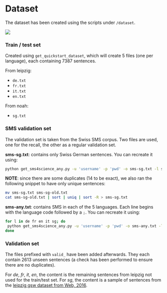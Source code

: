 # Dataset

The dataset has been created using the scripts under `/dataset`.

<img src="https://docs.google.com/drawings/d/e/2PACX-1vQuArDEmAfaOInDV6Y3FVUymfmN4h015PqJ114Bs3bpnXcsU9L8OnoiOJezDEKYM5oC8Jn2z4cODx2R/pub?w=960&amp;h=720">

### Train / test set

Created using `get_quickstart_dataset`, which will create 5 files (one per language), each containing 7387 sentences.

From leipzig: 

* `de.txt`
* `fr.txt`
* `it.txt`
* `en.txt`

From noah: 

* `sg.txt`


### SMS validation set

The validation set is taken from the Swiss SMS corpus. Two files are used, one for the recall, the other as a regular validation set.

__sms-sg.txt__: contains only Swiss German sentences. You can recreate it using:

```bash
python get_sms4science_any.py -u 'username' -p 'pwd' -o sms-sg.txt -l sg -n 200
```

__NOTE__: since there are some duplicates (14 to be exact), we also ran the following snippet to have only unique sentences:
```bash
mv sms-sg.txt sms-sg-old.txt
cat sms-sg-old.txt | sort | uniq | sort -R > sms-sg.txt
```

__sms-any.txt__: contains SMS in each of the 5 languages. Each line begins with the language code followed by a `;`. You can recreate it using:

```bash
for l in de fr en it sg; do
 python get_sms4science_any.py -u 'username' -p 'pwd' -o sms-any.txt -l $l -y -n 200
done
```

### Validation set

The files prefixed with `valid_` have been added afterwards. They each contain 2613 unseen sentences (a check has been performed to ensure there are no duplicates).

For _de_, _fr_, _it_, _en_, the content is the remaining sentences from leipzig not used for the train/test set. For _sg_, the content is a sample of sentences from the [leipzig gsw dataset from Web, 2016](http://pcai056.informatik.uni-leipzig.de/downloads/corpora/gsw-ch_web_2016_100K.tar.gz).

